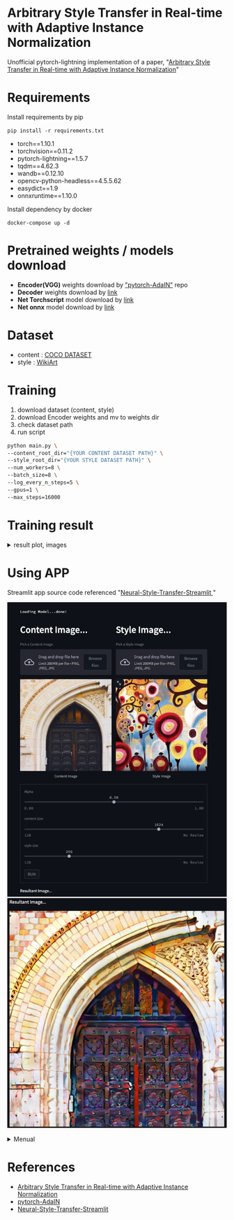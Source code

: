 # Arbitrary Style Transfer in Real-time with Adaptive Instance Normalization

Unofficial pytorch-lightning implementation of a paper, "[Arbitrary Style Transfer in Real-time with Adaptive Instance Normalization](https://arxiv.org/pdf/1703.06868.pdf)" 


# Requirements
Install requirements by pip
``` shell 
pip install -r requirements.txt 
```

- torch==1.10.1
- torchvision==0.11.2
- pytorch-lightning==1.5.7
- tqdm==4.62.3
- wandb==0.12.10
- opencv-python-headless==4.5.5.62
- easydict==1.9
- onnxruntime==1.10.0

Install dependency by docker 
```shell
docker-compose up -d 
```

# Pretrained weights / models download

- **Encoder(VGG)** weights download by ["pytorch-AdaIN"](https://github.com/naoto0804/pytorch-AdaIN#download-models) repo 
- **Decoder** weights download by [link](https://drive.google.com/file/d/1tjKtRpvLV6_IywKpBjtj-7l_V9yhNfK-/view?usp=sharing)
- **Net Torchscript** model download by [link](https://drive.google.com/file/d/1aw9eJQisq04Gi7VANnlJeGBgqdcjNWRZ/view?usp=sharing)
- **Net onnx** model download by [link](https://drive.google.com/file/d/1HdrMmLoI7o469X_UXtJr6NKbMfd271ub/view?usp=sharing)

# Dataset 
- content : [COCO DATASET](http://images.cocodataset.org/zips/train2017.zip)
- style : [WikiArt](https://drive.google.com/u/0/uc?id=182-pFiKvXPB25DbTfAYjJ6gDE-ZCRXz0&export=download&confirm=t)

# Training

1. download dataset (content, style)
2. download Encoder weights and mv to weights dir 
3. check dataset path 
4. run script 
```bash 
python main.py \
--content_root_dir="{YOUR CONTENT DATASET PATH}" \
--style_root_dir="{YOUR STYLE DATASET PATH}" \
--num_workers=8 \
--batch_size=8 \
--log_every_n_steps=5 \
--gpus=1 \
--max_steps=16000
```


# Training result 


<details>
<summary> result plot, images </summary>

## loss plot
![content_loss](./src/plot/content_loss.png)
![style_loss](./src/plot/style_loss.png)


## sample images 

![video](./src/video/training_sample.gif)
- [video](./src/video/training_sample.mp4)

</details>




# Using APP 

Streamlit app source code referenced "[Neural-Style-Transfer-Streamlit
](https://github.com/kairavkkp/Neural-Style-Transfer-Streamlit)"

![app_01](./src/app/01.png)
![app_02](./src/app/02.png)


<details>
<summary> Menual </summary>

## Requirements

1. download "Torchscript" model to "app/src" directory 

2. Install APP dependency by pip 

``` shell 
cd app
pip install -r requirements.txt 
```

- torch==1.10.1
- torchvision==0.11.2
- pytorch-lightning==1.5.7
- streamlit==1.7.0
- opencv-python-headless==4.5.5.62

2. Install AdaIN app by docker 

docker env
- MODEL_PATH : torchscript file path

```shell
cd app
docker-compose up -d 
```




</details>


# References
- [Arbitrary Style Transfer in Real-time with Adaptive Instance Normalization](https://arxiv.org/pdf/1703.06868.pdf)
- [pytorch-AdaIN](https://github.com/naoto0804/pytorch-AdaIN#download-models) 
- [Neural-Style-Transfer-Streamlit
](https://github.com/kairavkkp/Neural-Style-Transfer-Streamlit)
